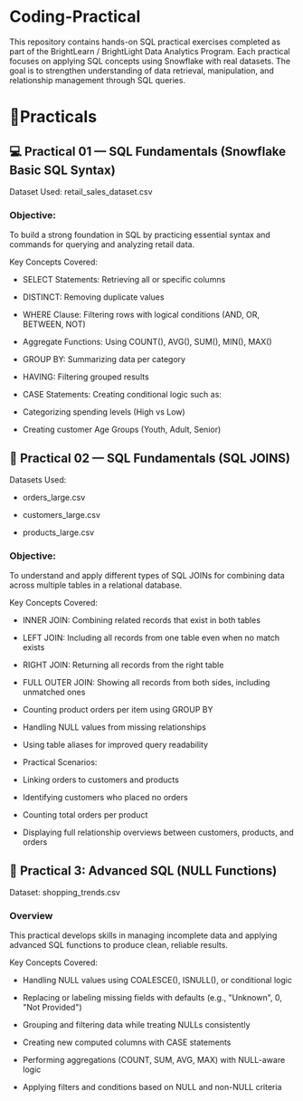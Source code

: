 # Coding-Practical
This repository contains hands-on SQL practical exercises completed as part of the BrightLearn / BrightLight Data Analytics Program. Each practical focuses on applying SQL concepts using Snowflake with real datasets. The goal is to strengthen understanding of data retrieval, manipulation, and relationship management through SQL queries.
<h1>🧩Practicals</h1>  

<h2>💻 Practical 01 — SQL Fundamentals (Snowflake Basic SQL Syntax)</h2>  

Dataset Used: retail_sales_dataset.csv

<h3>Objective:</h3>  
To build a strong foundation in SQL by practicing essential syntax and commands for querying and analyzing retail data.

Key Concepts Covered:

- SELECT Statements: Retrieving all or specific columns

- DISTINCT: Removing duplicate values

- WHERE Clause: Filtering rows with logical conditions (AND, OR, BETWEEN, NOT)

- Aggregate Functions: Using COUNT(), AVG(), SUM(), MIN(), MAX()

- GROUP BY: Summarizing data per category

- HAVING: Filtering grouped results

- CASE Statements: Creating conditional logic such as:

- Categorizing spending levels (High vs Low)

- Creating customer Age Groups (Youth, Adult, Senior)

<h2>🔗 Practical 02 — SQL Fundamentals (SQL JOINS)</h2>

Datasets Used:

- orders_large.csv

- customers_large.csv

- products_large.csv

<h3> Objective:</h3>  
To understand and apply different types of SQL JOINs for combining data across multiple tables in a relational database.

Key Concepts Covered:

- INNER JOIN: Combining related records that exist in both tables

- LEFT JOIN: Including all records from one table even when no match exists

- RIGHT JOIN: Returning all records from the right table

- FULL OUTER JOIN: Showing all records from both sides, including unmatched ones

- Counting product orders per item using GROUP BY

- Handling NULL values from missing relationships

- Using table aliases for improved query readability

- Practical Scenarios:

- Linking orders to customers and products

- Identifying customers who placed no orders

- Counting total orders per product

- Displaying full relationship overviews between customers, products, and orders

<h2> 💾 Practical 3: Advanced SQL (NULL Functions)</h2>

Dataset: shopping_trends.csv

<h3> Overview </h3>
This practical develops skills in managing incomplete data and applying advanced SQL functions to produce clean, reliable results.

Key Concepts Covered:

- Handling NULL values using COALESCE(), ISNULL(), or conditional logic

- Replacing or labeling missing fields with defaults (e.g., "Unknown", 0, "Not Provided")

- Grouping and filtering data while treating NULLs consistently

- Creating new computed columns with CASE statements

- Performing aggregations (COUNT, SUM, AVG, MAX) with NULL-aware logic

- Applying filters and conditions based on NULL and non-NULL criteria

